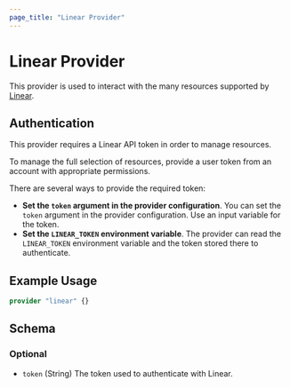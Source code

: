 ```yaml
---
page_title: "Linear Provider"
---
```


# Linear Provider

This provider is used to interact with the many resources supported by [Linear](https://linear.app).

## Authentication

This provider requires a Linear API token in order to manage resources.

To manage the full selection of resources, provide a user token from an account with appropriate permissions.

There are several ways to provide the required token:

* **Set the `token` argument in the provider configuration**. You can set the `token` argument in the provider configuration. Use an input variable for the token.
* **Set the `LINEAR_TOKEN` environment variable**. The provider can read the `LINEAR_TOKEN` environment variable and the token stored there to authenticate.

## Example Usage

```terraform
provider "linear" {}
```

<!-- schema generated by tfplugindocs -->
## Schema

### Optional

- `token` (String) The token used to authenticate with Linear.
